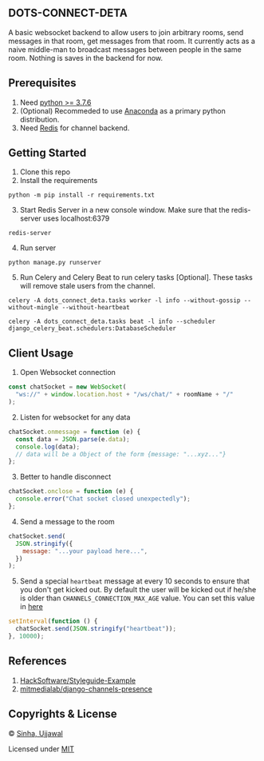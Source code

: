 ## DOTS-CONNECT-DETA

A basic websocket backend to allow users to join arbitrary rooms, send messages in that room, get messages from that room.
It currently acts as a naive middle-man to broadcast messages between people in the same room.
Nothing is saves in the backend for now.

## Prerequisites

1. Need [python >= 3.7.6](https://www.python.org/downloads/release/python-376/)
2. (Optional) Recommeded to use [Anaconda](https://www.anaconda.com/) as a primary python distribution.
3. Need [Redis](https://redis.io/) for channel backend.

## Getting Started

1. Clone this repo
2. Install the requirements

```console
python -m pip install -r requirements.txt
```

3. Start Redis Server in a new console window. Make sure that the redis-server uses localhost:6379

```console
redis-server
```

4. Run server

```console
python manage.py runserver
```

5. Run Celery and Celery Beat to run celery tasks [Optional]. These tasks will remove stale users from the channel.

```console
celery -A dots_connect_deta.tasks worker -l info --without-gossip --without-mingle --without-heartbeat
```

```console
celery -A dots_connect_deta.tasks beat -l info --scheduler django_celery_beat.schedulers:DatabaseScheduler
```

## Client Usage

1. Open Websocket connection

```js
const chatSocket = new WebSocket(
  "ws://" + window.location.host + "/ws/chat/" + roomName + "/"
);
```

2. Listen for websocket for any data

```js
chatSocket.onmessage = function (e) {
  const data = JSON.parse(e.data);
  console.log(data);
  // data will be a Object of the form {message: "...xyz..."}
};
```

3. Better to handle disconnect

```js
chatSocket.onclose = function (e) {
  console.error("Chat socket closed unexpectedly");
};
```

4. Send a message to the room

```js
chatSocket.send(
  JSON.stringify({
    message: "...your payload here...",
  })
);
```

5. Send a special `heartbeat` message at every 10 seconds to ensure that you don't get kicked out. By default the user will be kicked out if he/she is older than `CHANNELS_CONNECTION_MAX_AGE` value. You can set this value in [here](./config/settings/misc.py)

```js
setInterval(function () {
  chatSocket.send(JSON.stringify("heartbeat"));
}, 10000);
```

## References

1. [HackSoftware/Styleguide-Example](https://github.com/HackSoftware/Styleguide-Example)
2. [mitmedialab/django-channels-presence](https://github.com/mitmedialab/django-channels-presence)

## Copyrights & License

© [Sinha, Ujjawal](https://github.com/Sinha-Ujjawal)

Licensed under [MIT](./LICENSE)
